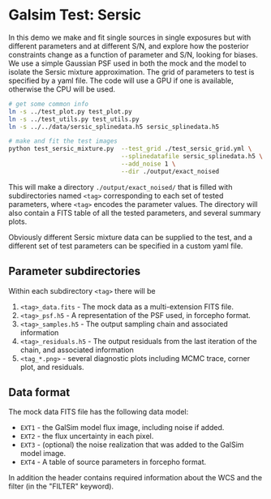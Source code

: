 # Galsim Test: Sersic

In this demo we make and fit single sources in single exposures but with
different parameters and at different S/N, and explore how the posterior
constraints change as a function of parameter and S/N, looking for biases.  We
use a simple Gaussian PSF used in both the mock and the model to isolate the
Sersic mixture approximation.  The grid of parameters to test is specified by a
yaml file.  The code will use a GPU if one is available, otherwise the CPU will
be used.

```sh
# get some common info
ln -s ../test_plot.py test_plot.py
ln -s ../test_utils.py test_utils.py
ln -s ../../data/sersic_splinedata.h5 sersic_splinedata.h5

# make and fit the test images
python test_sersic_mixture.py  --test_grid ./test_sersic_grid.yml \
                               --splinedatafile sersic_splinedata.h5 \
                               --add_noise 1 \
                               --dir ./output/exact_noised
```

This will make a directory `./output/exact_noised/` that is filled with
subdirectories named `<tag>` corresponding to each set of tested parameters,
where `<tag>` encodes the parameter values.  The directory will also contain a
FITS table of all the tested parameters, and several summary plots.

Obviously different Sersic mixture data can be supplied to the test, and a
different set of test parameters can be specified in a custom yaml file.

## Parameter subdirectories

Within each subdirectory `<tag>` there will be

1. `<tag>_data.fits` - The mock data as a multi-extension FITS file.
2. `<tag>_psf.h5` - A representation of the PSF used, in forcepho format.
3. `<tag>_samples.h5` - The output sampling chain and associated information
4. `<tag>_residuals.h5` - The output residuals from the last iteration of the
   chain, and associated information
5. `<tag_*.png>` - several diagnostic plots including MCMC trace, corner plot,
   and residuals.

## Data format

The mock data FITS file has the following data model:

* `EXT1` - the GalSim model flux image, including noise if added.
* `EXT2` - the flux uncertainty in each pixel.
* `EXT3` - (optional) the noise realization that was added to the GalSim model image.
* `EXT4` - A table of source parameters in forcepho format.

In addition the header contains required information about the WCS and the
filter (in the "FILTER" keyword).
